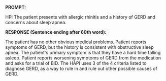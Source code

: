 **PROMPT:**

HPI The patient presents with allergic rhinitis and a history of GERD and concerns about sleep apnea. 

**RESPONSE (Sentence ending after 60th word):**

The patient has no other obvious medical problems. Patient reports symptoms of GERD, but the history is consistent with obstructive sleep apnea. The patient's primary symptom is that they have a hard time falling asleep. Patient reports worsening symptoms of GERD from the medication and asks for a trial of BID. The HAPI uses 3 of the 4 criteria listed to diagnose GERD, as a way to rule in and rule out other possible causes of GERD. 